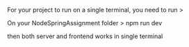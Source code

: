 For your project to run on a single terminal, you need to run >

On your NodeSpringAssignment folder > npm run dev

then both server and frontend works in single terminal


